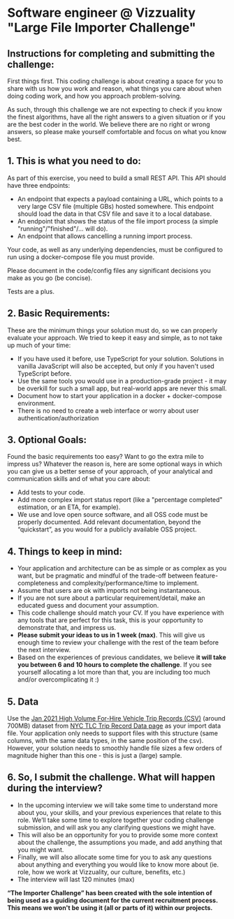 # Software engineer @ Vizzuality "Large File Importer Challenge"

## Instructions for completing and submitting the challenge:

First things first. This coding challenge is about creating a space for you to share with us how you work and reason, what things you care about when doing coding work, and how you approach problem-solving.

As such, through this challenge we are not expecting to check if you know the finest algorithms, have all the right answers to a given situation or if you are the best coder in the world. We believe there are no right or wrong answers, so please make yourself comfortable and focus on what you know best.

## 1. This is what you need to do:

As part of this exercise, you need to build a small REST API. This API should have three endpoints:

- An endpoint that expects a payload containing a URL, which points to a very large CSV file (multiple GBs) hosted somewhere. This endpoint should load the data in that CSV file and save it to a local database.
- An endpoint that shows the status of the file import process (a simple "running"/"finished"/... will do).
- An endpoint that allows cancelling a running import process.

Your code, as well as any underlying dependencies, must be configured to run using a docker-compose file you must provide.

Please document in the code/config files any significant decisions you make as you go (be concise).

Tests are a plus.

## 2. Basic Requirements:

These are the minimum things your solution must do, so we can properly evaluate your approach. We tried to keep it easy and simple, as to not take up much of your time:

- If you have used it before, use TypeScript for your solution. Solutions in vanilla JavaScript will also be accepted, but only if you haven't used TypeScript before.  
- Use the same tools you would use in a production-grade project - it may be overkill for such a small app, but real-world apps are never this small.
- Document how to start your application in a docker + docker-compose environment.
- There is no need to create a web interface or worry about user authentication/authorization

## 3. Optional Goals:

Found the basic requirements too easy? Want to go the extra mile to impress us? Whatever the reason is, here are some optional ways in which you can give us a better sense of your approach, of your analytical and communication skills and of what you care about:

- Add tests to your code.
- Add more complex import status report (like a "percentage completed" estimation, or an ETA, for example).
- We use and love open source software, and all OSS code must be properly documented. Add relevant documentation, beyond the “quickstart”, as you would for a publicly available OSS project.

## 4. Things to keep in mind:

- Your application and architecture can be as simple or as complex as you want, but be pragmatic and mindful of the trade-off between feature-completeness and complexity/performance/time to implement.
- Assume that users are ok with imports not being instantaneous.
- If you are not sure about a particular requirement/detail, make an educated guess and document your assumption.
- This code challenge should match your CV. If you have experience with any tools that are perfect for this task, this is your opportunity to demonstrate that, and impress us.
- **Please submit your ideas to us in 1 week (max)**. This will give us enough time to review your challenge with the rest of the team before the next interview. 
- Based on the experiences of previous candidates, we believe **it will take you between 6 and 10 hours to complete the challenge**. If you see yourself allocating a lot more than that, you are including too much and/or overcomplicating it :)

## 5. Data

Use the [Jan 2021 High Volume For-Hire Vehicle Trip Records (CSV)](https://nyc-tlc.s3.amazonaws.com/trip+data/fhvhv_tripdata_2021-01.csv) (around 700MB) dataset from [NYC TLC Trip Record Data page](https://www1.nyc.gov/site/tlc/about/tlc-trip-record-data.page) as your import data file. Your application only needs to support files with this structure (same columns, with the same data types, in the same position of the csv). However, your solution needs to smoothly handle file sizes a few orders of magnitude higher than this one - this is just a (large) sample. 

## 6. So, I submit the challenge. What will happen during the interview?

- In the upcoming interview we will take some time to understand more about you, your skills, and your previous experiences that relate to this role. We’ll take some time to explore together your coding challenge submission, and will ask you any clarifying questions we might have. 
- This will also be an opportunity for you to provide some more context about the challenge, the assumptions you made, and add anything that you might want.
- Finally, we will also allocate some time for you to ask any questions about anything and everything you would like to know more about (ie. role, how we work at Vizzuality, our culture, benefits, etc.)
- The interview will last 120 minutes (max)

**“The Importer Challenge” has been created with the sole intention of being used as a guiding document for the current recruitment process. This means we won't be using it (all or parts of it) within our projects.**
